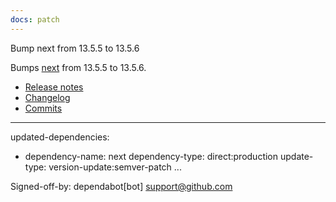 ```yaml
---
docs: patch
---
```


Bump next from 13.5.5 to 13.5.6

Bumps [next](https://github.com/vercel/next.js) from 13.5.5 to 13.5.6.
- [Release notes](https://github.com/vercel/next.js/releases)
- [Changelog](https://github.com/vercel/next.js/blob/canary/release.js)
- [Commits](https://github.com/vercel/next.js/compare/v13.5.5...v13.5.6)

---
updated-dependencies:
- dependency-name: next
  dependency-type: direct:production
  update-type: version-update:semver-patch
...

Signed-off-by: dependabot[bot] <support@github.com>

